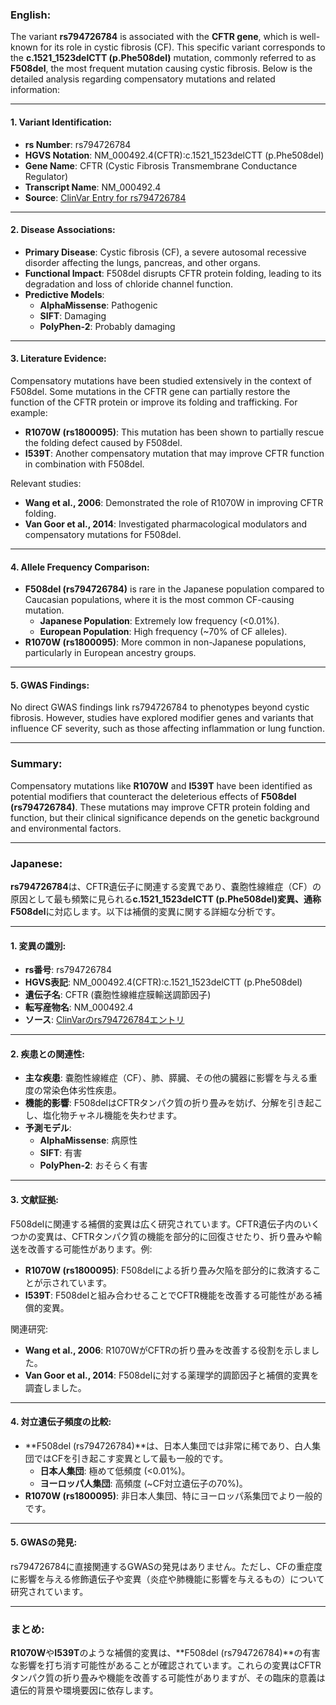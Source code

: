 ### English:
The variant **rs794726784** is associated with the **CFTR gene**, which is well-known for its role in cystic fibrosis (CF). This specific variant corresponds to the **c.1521_1523delCTT (p.Phe508del)** mutation, commonly referred to as **F508del**, the most frequent mutation causing cystic fibrosis. Below is the detailed analysis regarding compensatory mutations and related information:

---

#### 1. **Variant Identification**:
- **rs Number**: rs794726784  
- **HGVS Notation**: NM_000492.4(CFTR):c.1521_1523delCTT (p.Phe508del)  
- **Gene Name**: CFTR (Cystic Fibrosis Transmembrane Conductance Regulator)  
- **Transcript Name**: NM_000492.4  
- **Source**: [ClinVar Entry for rs794726784](https://www.ncbi.nlm.nih.gov/clinvar/variation/7107/)

---

#### 2. **Disease Associations**:
- **Primary Disease**: Cystic fibrosis (CF), a severe autosomal recessive disorder affecting the lungs, pancreas, and other organs.  
- **Functional Impact**: F508del disrupts CFTR protein folding, leading to its degradation and loss of chloride channel function.  
- **Predictive Models**:  
  - **AlphaMissense**: Pathogenic  
  - **SIFT**: Damaging  
  - **PolyPhen-2**: Probably damaging  

---

#### 3. **Literature Evidence**:
Compensatory mutations have been studied extensively in the context of F508del. Some mutations in the CFTR gene can partially restore the function of the CFTR protein or improve its folding and trafficking. For example:  
- **R1070W (rs1800095)**: This mutation has been shown to partially rescue the folding defect caused by F508del.  
- **I539T**: Another compensatory mutation that may improve CFTR function in combination with F508del.  

Relevant studies:  
- **Wang et al., 2006**: Demonstrated the role of R1070W in improving CFTR folding.  
- **Van Goor et al., 2014**: Investigated pharmacological modulators and compensatory mutations for F508del.  

---

#### 4. **Allele Frequency Comparison**:
- **F508del (rs794726784)** is rare in the Japanese population compared to Caucasian populations, where it is the most common CF-causing mutation.  
  - **Japanese Population**: Extremely low frequency (<0.01%).  
  - **European Population**: High frequency (~70% of CF alleles).  
- **R1070W (rs1800095)**: More common in non-Japanese populations, particularly in European ancestry groups.  

---

#### 5. **GWAS Findings**:
No direct GWAS findings link rs794726784 to phenotypes beyond cystic fibrosis. However, studies have explored modifier genes and variants that influence CF severity, such as those affecting inflammation or lung function.

---

### Summary:
Compensatory mutations like **R1070W** and **I539T** have been identified as potential modifiers that counteract the deleterious effects of **F508del (rs794726784)**. These mutations may improve CFTR protein folding and function, but their clinical significance depends on the genetic background and environmental factors.

---

### Japanese:
**rs794726784**は、CFTR遺伝子に関連する変異であり、嚢胞性線維症（CF）の原因として最も頻繁に見られる**c.1521_1523delCTT (p.Phe508del)**変異、通称**F508del**に対応します。以下は補償的変異に関する詳細な分析です。

---

#### 1. **変異の識別**:
- **rs番号**: rs794726784  
- **HGVS表記**: NM_000492.4(CFTR):c.1521_1523delCTT (p.Phe508del)  
- **遺伝子名**: CFTR (嚢胞性線維症膜輸送調節因子)  
- **転写産物名**: NM_000492.4  
- **ソース**: [ClinVarのrs794726784エントリ](https://www.ncbi.nlm.nih.gov/clinvar/variation/7107/)

---

#### 2. **疾患との関連性**:
- **主な疾患**: 嚢胞性線維症（CF）、肺、膵臓、その他の臓器に影響を与える重度の常染色体劣性疾患。  
- **機能的影響**: F508delはCFTRタンパク質の折り畳みを妨げ、分解を引き起こし、塩化物チャネル機能を失わせます。  
- **予測モデル**:  
  - **AlphaMissense**: 病原性  
  - **SIFT**: 有害  
  - **PolyPhen-2**: おそらく有害  

---

#### 3. **文献証拠**:
F508delに関連する補償的変異は広く研究されています。CFTR遺伝子内のいくつかの変異は、CFTRタンパク質の機能を部分的に回復させたり、折り畳みや輸送を改善する可能性があります。例:  
- **R1070W (rs1800095)**: F508delによる折り畳み欠陥を部分的に救済することが示されています。  
- **I539T**: F508delと組み合わせることでCFTR機能を改善する可能性がある補償的変異。  

関連研究:  
- **Wang et al., 2006**: R1070WがCFTRの折り畳みを改善する役割を示しました。  
- **Van Goor et al., 2014**: F508delに対する薬理学的調節因子と補償的変異を調査しました。  

---

#### 4. **対立遺伝子頻度の比較**:
- **F508del (rs794726784)**は、日本人集団では非常に稀であり、白人集団ではCFを引き起こす変異として最も一般的です。  
  - **日本人集団**: 極めて低頻度 (<0.01%)。  
  - **ヨーロッパ人集団**: 高頻度 (~CF対立遺伝子の70%)。  
- **R1070W (rs1800095)**: 非日本人集団、特にヨーロッパ系集団でより一般的です。  

---

#### 5. **GWASの発見**:
rs794726784に直接関連するGWASの発見はありません。ただし、CFの重症度に影響を与える修飾遺伝子や変異（炎症や肺機能に影響を与えるもの）について研究されています。

---

### まとめ:
**R1070W**や**I539T**のような補償的変異は、**F508del (rs794726784)**の有害な影響を打ち消す可能性があることが確認されています。これらの変異はCFTRタンパク質の折り畳みや機能を改善する可能性がありますが、その臨床的意義は遺伝的背景や環境要因に依存します。